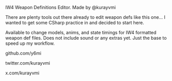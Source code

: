 IW4 Weapon Definitions Editor.
Made by @kurayvmi

There are plenty tools out there already to edit
weapon defs like this one... I wanted to get some
CSharp practice in and decided to start here. 

Available to change models, anims, and state timings
for IW4 formatted weapon def files. Does not include
sound or any extras yet. Just the base to speed up my
workflow.

github.com/y6mi

twitter.com/kurayvmi

x.com/kurayvmi
